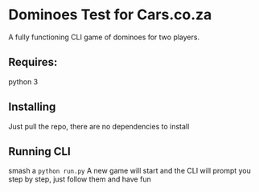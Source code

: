# Dominoes Test for Cars.co.za

A fully functioning CLI game of dominoes for two players.

## Requires:

python 3

## Installing

Just pull the repo,
there are no dependencies to install

## Running CLI

smash a ```python run.py```
A new game will start and the CLI will prompt you step by step, just follow them and have fun
